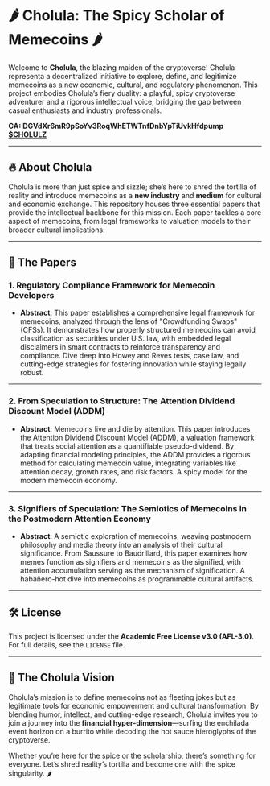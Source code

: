 # 🌶️ Cholula: The Spicy Scholar of Memecoins 🌶️

Welcome to **Cholula**, the blazing maiden of the cryptoverse! Cholula representa a decentralized initiative to explore, define, and legitimize memecoins as a new economic, cultural, and regulatory phenomenon. This project embodies Cholula’s fiery duality: a playful, spicy cryptoverse adventurer and a rigorous intellectual voice, bridging the gap between casual enthusiasts and industry professionals.

**CA: DGVdXr6mR9pSoYv3RoqWhETWTnfDnbYpTiUvkHfdpump**
[**$CHOLULZ**](https://pump.fun/coin/DGVdXr6mR9pSoYv3RoqWhETWTnfDnbYpTiUvkHfdpump)

---

## 🔥 About Cholula

Cholula is more than just spice and sizzle; she’s here to shred the tortilla of reality and introduce memecoins as a **new industry** and **medium** for cultural and economic exchange. This repository houses three essential papers that provide the intellectual backbone for this mission. Each paper tackles a core aspect of memecoins, from legal frameworks to valuation models to their broader cultural implications.

---

## 📜 The Papers

### 1. **Regulatory Compliance Framework for Memecoin Developers**
- **Abstract**: This paper establishes a comprehensive legal framework for memecoins, analyzed through the lens of "Crowdfunding Swaps" (CFSs). It demonstrates how properly structured memecoins can avoid classification as securities under U.S. law, with embedded legal disclaimers in smart contracts to reinforce transparency and compliance. Dive deep into Howey and Reves tests, case law, and cutting-edge strategies for fostering innovation while staying legally robust.

---

### 2. **From Speculation to Structure: The Attention Dividend Discount Model (ADDM)**
- **Abstract**: Memecoins live and die by attention. This paper introduces the Attention Dividend Discount Model (ADDM), a valuation framework that treats social attention as a quantifiable pseudo-dividend. By adapting financial modeling principles, the ADDM provides a rigorous method for calculating memecoin value, integrating variables like attention decay, growth rates, and risk factors. A spicy model for the modern memecoin economy.

---

### 3. **Signifiers of Speculation: The Semiotics of Memecoins in the Postmodern Attention Economy**
- **Abstract**: A semiotic exploration of memecoins, weaving postmodern philosophy and media theory into an analysis of their cultural significance. From Saussure to Baudrillard, this paper examines how memes function as signifiers and memecoins as the signified, with attention accumulation serving as the mechanism of signification. A habañero-hot dive into memecoins as programmable cultural artifacts.

---

## 🛠️ License

This project is licensed under the **Academic Free License v3.0 (AFL-3.0)**. For full details, see the `LICENSE` file.

---

## 🌌 The Cholula Vision

Cholula’s mission is to define memecoins not as fleeting jokes but as legitimate tools for economic empowerment and cultural transformation. By blending humor, intellect, and cutting-edge research, Cholula invites you to join a journey into the **financial hyper-dimension**—surfing the enchilada event horizon on a burrito while decoding the hot sauce hieroglyphs of the cryptoverse.

Whether you’re here for the spice or the scholarship, there’s something for everyone. Let’s shred reality’s tortilla and become one with the spice singularity. 🌶️
